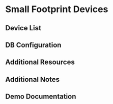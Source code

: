 # Small Footprint Devices

## Device List

## DB Configuration

## Additional Resources

## Additional Notes

## Demo Documentation
